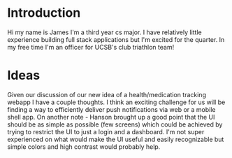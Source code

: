 # Introduction
Hi my name is James I'm a third year cs major. I have relatively little experience building full stack applications but I'm excited for the quarter. In my free time I'm an officer for UCSB's club triathlon team!

# Ideas
Given our discussion of our new idea of a health/medication tracking webapp I have a couple thoughts. I think an exciting challenge for us will be finding a way to efficiently deliver push notifications via web or a mobile shell app. On another note - Hanson brought up a good point that the UI should be as simple as possible (few screens) which could be achieved by trying to restrict the UI to just a login and a dashboard. I'm not super experienced on what would make the UI useful and easily recognizable but simple colors and high contrast would probably help.